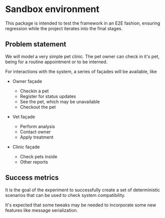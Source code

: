 # Sandbox environment

This package is intended to test the framework in an E2E fashion, ensuring regression while the project
iterates into the final stages.

## Problem statement

We will model a very simple pet clinic. The pet owner can check in it's pet, being for a routine
appointment or to be interned.

For interactions with the system, a series of façades will be available, like

- Owner façade
  - Checkin a pet
  - Register for status updates
  - See the pet, which may be unavailable
  - Checkout the pet

- Vet façade
  - Perform analysis
  - Contact owner
  - Apply treatment

- Clinic façade
  - Check pets inside
  - Other reports

## Success metrics

It is the goal of the experiment to successfully create a set of deterministic scenarios that can
be used to check system compatibility.

It's expected that some tweaks may be needed to incorporate some new features like message serialization.
